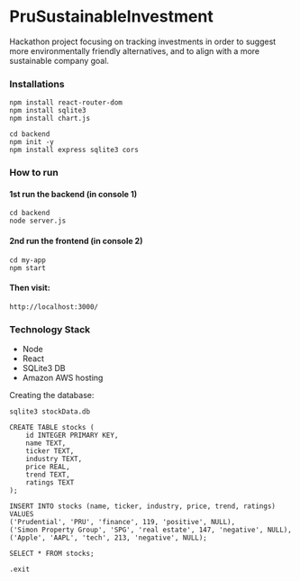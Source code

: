 # PruSustainableInvestment
Hackathon project focusing on tracking investments in order to suggest more environmentally friendly alternatives, and to align with a more sustainable company goal.

### Installations
```
npm install react-router-dom
npm install sqlite3
npm install chart.js

cd backend
npm init -y
npm install express sqlite3 cors
```

### How to run

#### 1st run the backend (in console 1)
```
cd backend
node server.js
```

#### 2nd run the frontend (in console 2)
```
cd my-app
npm start
```

#### Then visit:
```http://localhost:3000/```


### Technology Stack
* Node
* React
* SQLite3 DB
* Amazon AWS hosting

Creating the database:
```
sqlite3 stockData.db

CREATE TABLE stocks (
    id INTEGER PRIMARY KEY,
    name TEXT,
    ticker TEXT,
    industry TEXT,
    price REAL,
    trend TEXT,
    ratings TEXT
);

INSERT INTO stocks (name, ticker, industry, price, trend, ratings) VALUES 
('Prudential', 'PRU', 'finance', 119, 'positive', NULL),
('Simon Property Group', 'SPG', 'real estate', 147, 'negative', NULL),
('Apple', 'AAPL', 'tech', 213, 'negative', NULL);

SELECT * FROM stocks;

.exit

```

